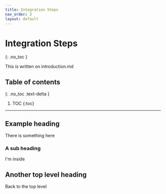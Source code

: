 ```yaml
---
title: Integration Steps
nav_order: 3
layout: default
---
```


# Integration Steps
{: .no_toc }

This is written on introduction.md

## Table of contents
{: .no_toc .text-delta }

1. TOC
{:toc}

---

## Example heading

There is something here

### A sub heading

I'm inside

## Another top level heading

Back to the top level